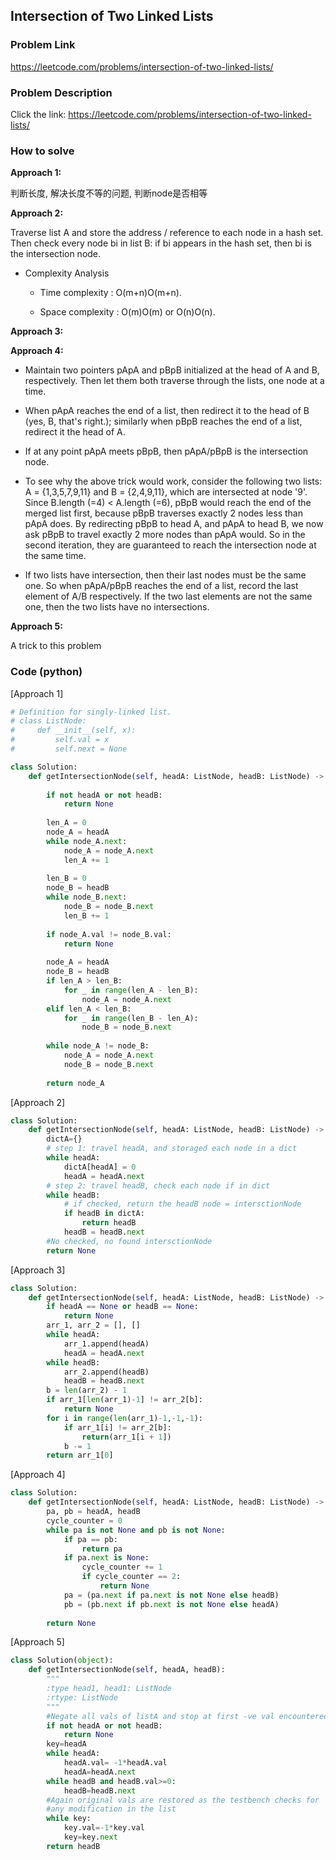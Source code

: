 ## Intersection of Two Linked Lists

### Problem Link

https://leetcode.com/problems/intersection-of-two-linked-lists/

### Problem Description 

Click the link: https://leetcode.com/problems/intersection-of-two-linked-lists/

### How to solve 

**Approach 1:**

判断长度, 解决长度不等的问题, 判断node是否相等

**Approach 2:**

Traverse list A and store the address / reference to each node in a hash set. Then check every node bi in list B: if bi appears in the hash set, then bi is the intersection node.

* Complexity Analysis

    - Time complexity : O(m+n)O(m+n).

    - Space complexity : O(m)O(m) or O(n)O(n).

**Approach 3:**

**Approach 4:**

* Maintain two pointers pApA and pBpB initialized at the head of A and B, respectively. Then let them both traverse through the lists, one node at a time.

* When pApA reaches the end of a list, then redirect it to the head of B (yes, B, that's right.); similarly when pBpB reaches the end of a list, redirect it the head of A.
*  If at any point pApA meets pBpB, then pApA/pBpB is the intersection node.

*  To see why the above trick would work, consider the following two lists: A = {1,3,5,7,9,11} and B = {2,4,9,11}, which are intersected at node '9'. Since B.length (=4) < A.length (=6), pBpB would reach the end of the merged list first, because pBpB traverses exactly 2 nodes less than pApA does. By redirecting pBpB to head A, and pApA to head B, we now ask pBpB to travel exactly 2 more nodes than pApA would. So in the second iteration, they are guaranteed to reach the intersection node at the same time.

* If two lists have intersection, then their last nodes must be the same one. So when pApA/pBpB reaches the end of a list, record the last element of A/B respectively. If the two last elements are not the same one, then the two lists have no intersections.

**Approach 5:**

A trick to this problem

### Code (python)

[Approach 1]

```python
# Definition for singly-linked list.
# class ListNode:
#     def __init__(self, x):
#         self.val = x
#         self.next = None

class Solution:
    def getIntersectionNode(self, headA: ListNode, headB: ListNode) -> ListNode:
        
        if not headA or not headB:
            return None
        
        len_A = 0
        node_A = headA
        while node_A.next:
            node_A = node_A.next
            len_A += 1
            
        len_B = 0
        node_B = headB
        while node_B.next:
            node_B = node_B.next
            len_B += 1
            
        if node_A.val != node_B.val:
            return None
        
        node_A = headA
        node_B = headB
        if len_A > len_B:
            for _ in range(len_A - len_B):
                node_A = node_A.next
        elif len_A < len_B:
            for _ in range(len_B - len_A):
                node_B = node_B.next
                
        while node_A != node_B:
            node_A = node_A.next
            node_B = node_B.next
        
        return node_A
```

[Approach 2]

```python
class Solution:
    def getIntersectionNode(self, headA: ListNode, headB: ListNode) -> ListNode:
        dictA={}
        # step 1: travel headA, and storaged each node in a dict
        while headA:
            dictA[headA] = 0
            headA = headA.next
        # step 2: travel headB, check each node if in dict 
        while headB:
            # if checked, return the headB node = intersctionNode
            if headB in dictA:
                return headB
            headB = headB.next
        #No checked, no found intersctionNode
        return None
```


[Approach 3]

```python
class Solution:
    def getIntersectionNode(self, headA: ListNode, headB: ListNode) -> ListNode:
        if headA == None or headB == None:
            return None
        arr_1, arr_2 = [], []
        while headA:
            arr_1.append(headA)
            headA = headA.next
        while headB:
            arr_2.append(headB)
            headB = headB.next
        b = len(arr_2) - 1 
        if arr_1[len(arr_1)-1] != arr_2[b]:
            return None
        for i in range(len(arr_1)-1,-1,-1):
            if arr_1[i] != arr_2[b]:
                return(arr_1[i + 1])
            b -= 1
        return arr_1[0]
```

[Approach 4]

```python
class Solution:
    def getIntersectionNode(self, headA: ListNode, headB: ListNode) -> ListNode:
        pa, pb = headA, headB
        cycle_counter = 0
        while pa is not None and pb is not None:
            if pa == pb:
                return pa
            if pa.next is None:
                cycle_counter += 1
                if cycle_counter == 2:
                    return None
            pa = (pa.next if pa.next is not None else headB)
            pb = (pb.next if pb.next is not None else headA)
        
        return None
```

[Approach 5]

```python
class Solution(object):
    def getIntersectionNode(self, headA, headB):
        """
        :type head1, head1: ListNode
        :rtype: ListNode
        """
        #Negate all vals of listA and stop at first -ve val encountered in listB
        if not headA or not headB:
            return None
        key=headA
        while headA:
            headA.val= -1*headA.val
            headA=headA.next
        while headB and headB.val>=0:
            headB=headB.next
        #Again original vals are restored as the testbench checks for
        #any modification in the list
        while key:
            key.val=-1*key.val
            key=key.next
        return headB
```